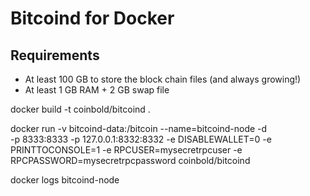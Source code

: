 Bitcoind for Docker
===================

Requirements
------------

* At least 100 GB to store the block chain files (and always growing!)
* At least 1 GB RAM + 2 GB swap file

docker build -t coinbold/bitcoind .

docker run -v bitcoind-data:/bitcoin 
                --name=bitcoind-node -d      
                -p 8333:8333
                -p 127.0.0.1:8332:8332
                -e DISABLEWALLET=0
                -e PRINTTOCONSOLE=1
                -e RPCUSER=mysecretrpcuser
                -e RPCPASSWORD=mysecretrpcpassword 
                coinbold/bitcoind


docker logs bitcoind-node